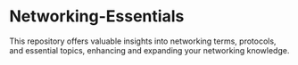 # Networking-Essentials
This repository offers valuable insights into networking terms, protocols, and essential topics, enhancing and expanding your networking knowledge.
